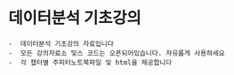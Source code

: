 # 데이터분석 기초강의
	
	-  데이터분석 기초강의 자료입니다
	-  모든 강의자료소 및스 코드는 오픈되어있습니다. 자유롭게 사용하세요
	-  각 챕터별 주피터노트북파일 및 html을 제공합니다
